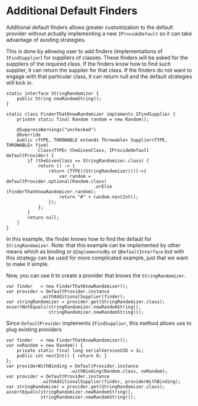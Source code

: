 # Additional Default Finders

Additional default finders allows greater customization to the default provider without actually implementing a new `IProvideDefault` so it can take advantage of existing strategies.

This is done by allowing user to add finders (implementations of `IFindSupplier`) for suppliers of classes.
These finders will be asked for the suppliers of the required class.
If the finders know how to find such supplier, it can return the supplier for that class.
If the finders do not want to engage with that particular class, it can return null and the default strategies will kick in.

```
static interface StringRandomizer {
    public String newRandomString();
}

static class FinderThatKnowRandomizer implements IFindSupplier {
    private static final Random random = new Random();
    
    @SuppressWarnings("unchecked")
    @Override
    public <TYPE, THROWABLE extends Throwable> Supplier<TYPE, THROWABLE> find(
            Class<TYPE> theGivenClass, IProvideDefault defaultProvider) {
        if (theGivenClass == StringRandomizer.class) {
            return () -> {
                return (TYPE)(StringRandomizer)(()->{
                    var random = defaultProvider.optional(Random.class)
                                 .orElse (FinderThatKnowRandomizer.random);
                    return "#" + random.nextInt();
                });
            };
        }
        return null;
    }
}
```

In this example, the finder knows how to find the default for `StringRandomizer`.
Note: that this example can be implemented by other means which as binding or `@ImplementedBy` or `@DefaultInterface` but with this strategy can be used for more complicated example, just that we want to make it simple.

Now, you can use it to create a provider that knows the `StringRandomizer`.

```
var finder   = new FinderThatKnowRandomizer();
var provider = DefaultProvider.instance
             .withAdditionalSupplier(finder);
var stringRandomizer = provider.get(StringRandomizer.class);
assertNotEquals(stringRandomizer.newRandomString(),
                stringRandomizer.newRandomString());
```

Since `DefaultProvider` implements `IFindSupplier`, this method allows use to plug existing providers

```
var finder   = new FinderThatKnowRandomizer();
var noRandom = new Random() {
    private static final long serialVersionUID = 1L;
    public int nextInt() { return 0; }
};
var providerWithBinding = DefaultProvider.instance
                        .withBinding(Random.class, noRandom);
var provider = DefaultProvider.instance
             .withAdditionalSupplier(finder, providerWithBinding);
var stringRandomizer = provider.get(StringRandomizer.class);
assertEquals(stringRandomizer.newRandomString(),
             stringRandomizer.newRandomString());
```
